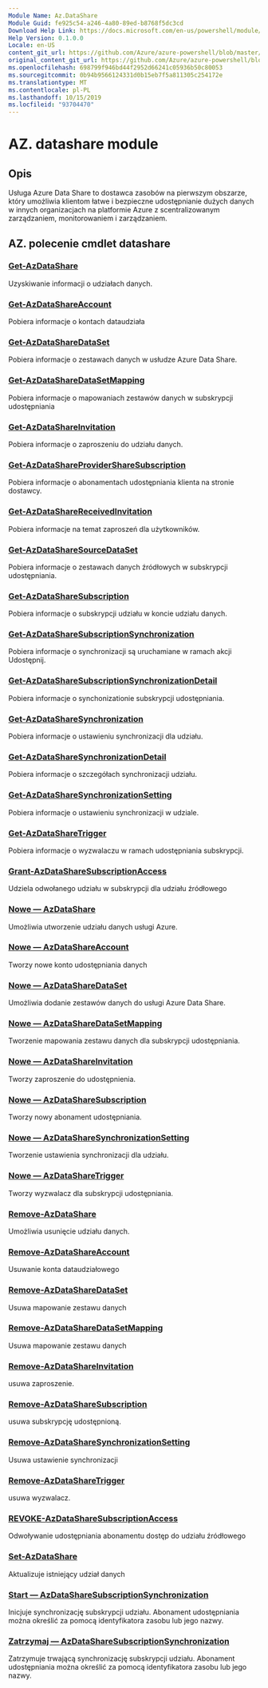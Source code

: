 ```yaml
---
Module Name: Az.DataShare
Module Guid: fe925c54-a246-4a80-89ed-b8768f5dc3cd
Download Help Link: https://docs.microsoft.com/en-us/powershell/module/az.datashare
Help Version: 0.1.0.0
Locale: en-US
content_git_url: https://github.com/Azure/azure-powershell/blob/master/src/DataShare/DataShare/help/Az.DataShare.md
original_content_git_url: https://github.com/Azure/azure-powershell/blob/master/src/DataShare/DataShare/help/Az.DataShare.md
ms.openlocfilehash: 698799f946bd44f2952d66241c05936b50c80053
ms.sourcegitcommit: 0b94b9566124331d0b15eb7f5a811305c254172e
ms.translationtype: MT
ms.contentlocale: pl-PL
ms.lasthandoff: 10/15/2019
ms.locfileid: "93704470"
---
```

# AZ. datashare module
## Opis
Usługa Azure Data Share to dostawca zasobów na pierwszym obszarze, który umożliwia klientom łatwe i bezpieczne udostępnianie dużych danych w innych organizacjach na platformie Azure z scentralizowanym zarządzaniem, monitorowaniem i zarządzaniem.

## AZ. polecenie cmdlet datashare
### [Get-AzDataShare](Get-AzDataShare.md)
Uzyskiwanie informacji o udziałach danych.

### [Get-AzDataShareAccount](Get-AzDataShareAccount.md)
Pobiera informacje o kontach dataudziała

### [Get-AzDataShareDataSet](Get-AzDataShareDataSet.md)
Pobiera informacje o zestawach danych w usłudze Azure Data Share.

### [Get-AzDataShareDataSetMapping](Get-AzDataShareDataSetMapping.md)
Pobiera informacje o mapowaniach zestawów danych w subskrypcji udostępniania

### [Get-AzDataShareInvitation](Get-AzDataShareInvitation.md)
Pobiera informacje o zaproszeniu do udziału danych.

### [Get-AzDataShareProviderShareSubscription](Get-AzDataShareProviderShareSubscription.md)
Pobiera informacje o abonamentach udostępniania klienta na stronie dostawcy.

### [Get-AzDataShareReceivedInvitation](Get-AzDataShareReceivedInvitation.md)
Pobiera informacje na temat zaproszeń dla użytkowników.

### [Get-AzDataShareSourceDataSet](Get-AzDataShareSourceDataSet.md)
Pobiera informacje o zestawach danych źródłowych w subskrypcji udostępniania.

### [Get-AzDataShareSubscription](Get-AzDataShareSubscription.md)
Pobiera informacje o subskrypcji udziału w koncie udziału danych.

### [Get-AzDataShareSubscriptionSynchronization](Get-AzDataShareSubscriptionSynchronization.md)
Pobiera informacje o synchronizacji są uruchamiane w ramach akcji Udostępnij.

### [Get-AzDataShareSubscriptionSynchronizationDetail](Get-AzDataShareSubscriptionSynchronizationDetail.md)
Pobiera informacje o synchonizationie subskrypcji udostępniania.

### [Get-AzDataShareSynchronization](Get-AzDataShareSynchronization.md)
Pobiera informacje o ustawieniu synchronizacji dla udziału.

### [Get-AzDataShareSynchronizationDetail](Get-AzDataShareSynchronizationDetail.md)
Pobiera informacje o szczegółach synchronizacji udziału.

### [Get-AzDataShareSynchronizationSetting](Get-AzDataShareSynchronizationSetting.md)
Pobiera informacje o ustawieniu synchronizacji w udziale.

### [Get-AzDataShareTrigger](Get-AzDataShareTrigger.md)
Pobiera informacje o wyzwalaczu w ramach udostępniania subskrypcji.

### [Grant-AzDataShareSubscriptionAccess](Grant-AzDataShareSubscriptionAccess.md)
Udziela odwołanego udziału w subskrypcji dla udziału źródłowego

### [Nowe — AzDataShare](New-AzDataShare.md)
Umożliwia utworzenie udziału danych usługi Azure.

### [Nowe — AzDataShareAccount](New-AzDataShareAccount.md)
Tworzy nowe konto udostępniania danych

### [Nowe — AzDataShareDataSet](New-AzDataShareDataSet.md)
Umożliwia dodanie zestawów danych do usługi Azure Data Share.

### [Nowe — AzDataShareDataSetMapping](New-AzDataShareDataSetMapping.md)
Tworzenie mapowania zestawu danych dla subskrypcji udostępniania.

### [Nowe — AzDataShareInvitation](New-AzDataShareInvitation.md)
Tworzy zaproszenie do udostępnienia.

### [Nowe — AzDataShareSubscription](New-AzDataShareSubscription.md)
Tworzy nowy abonament udostępniania.

### [Nowe — AzDataShareSynchronizationSetting](New-AzDataShareSynchronizationSetting.md)
Tworzenie ustawienia synchronizacji dla udziału.

### [Nowe — AzDataShareTrigger](New-AzDataShareTrigger.md)
Tworzy wyzwalacz dla subskrypcji udostępniania.

### [Remove-AzDataShare](Remove-AzDataShare.md)
Umożliwia usunięcie udziału danych.

### [Remove-AzDataShareAccount](Remove-AzDataShareAccount.md)
Usuwanie konta dataudziałowego

### [Remove-AzDataShareDataSet](Remove-AzDataShareDataSet.md)
Usuwa mapowanie zestawu danych

### [Remove-AzDataShareDataSetMapping](Remove-AzDataShareDataSetMapping.md)
Usuwa mapowanie zestawu danych

### [Remove-AzDataShareInvitation](Remove-AzDataShareInvitation.md)
usuwa zaproszenie.

### [Remove-AzDataShareSubscription](Remove-AzDataShareSubscription.md)
usuwa subskrypcję udostępnioną.

### [Remove-AzDataShareSynchronizationSetting](Remove-AzDataShareSynchronizationSetting.md)
Usuwa ustawienie synchronizacji

### [Remove-AzDataShareTrigger](Remove-AzDataShareTrigger.md)
usuwa wyzwalacz.

### [REVOKE-AzDataShareSubscriptionAccess](Revoke-AzDataShareSubscriptionAccess.md)
Odwoływanie udostępniania abonamentu dostęp do udziału źródłowego

### [Set-AzDataShare](Set-AzDataShare.md)
Aktualizuje istniejący udział danych

### [Start — AzDataShareSubscriptionSynchronization](Start-AzDataShareSubscriptionSynchronization.md)
Inicjuje synchronizację subskrypcji udziału. Abonament udostępniania można określić za pomocą identyfikatora zasobu lub jego nazwy.

### [Zatrzymaj — AzDataShareSubscriptionSynchronization](Stop-AzDataShareSubscriptionSynchronization.md)
Zatrzymuje trwającą synchronizację subskrypcji udziału. Abonament udostępniania można określić za pomocą identyfikatora zasobu lub jego nazwy.

